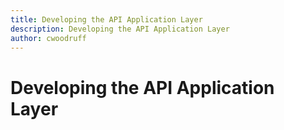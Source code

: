 ```yaml
---
title: Developing the API Application Layer
description: Developing the API Application Layer
author: cwoodruff
---
```

# Developing the API Application Layer